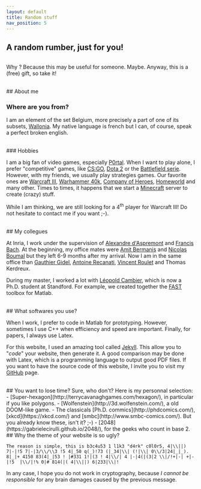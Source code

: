 ```yaml
---
layout: default
title: Random stuff
nav_position: 5
---
```


## A random rumber, just for you!
<pre><code class="random"></code></pre>
Why ? Because this may be useful for someone. Maybe. Anyway, this is a (free) gift, so take it!

<br>
## About me

### Where are you from?
I am an element of the set Belgium, more precisely a part of one of its subsets, [Wallonia](https://en.wikipedia.org/wiki/Wallonia). My native language is french but I can, of course, speak a perfect broken english.

<br>
### Hobbies

I am a big fan of video games, especially [P0rtal](https://en.wikipedia.org/wiki/Portal_(video_game)). When I want to play alone, I prefer "competitive" games, like [CS:GO](https://en.wikipedia.org/wiki/Counter-Strike:_Global_Offensive), [Dota 2](https://en.wikipedia.org/wiki/Dota_2) or the [Battlefield serie](https://en.wikipedia.org/wiki/Battlefield_(video_game_series)).  
However, with my friends, we usually play strategies games. Our favorite ones are [Warcraft III](https://en.wikipedia.org/wiki/Warcraft_III:_Reign_of_Chaos), [Warhammer 40k](https://en.wikipedia.org/wiki/List_of_Games_Workshop_video_games#Warhammer_40.2C000), [Company of Heroes](https://en.wikipedia.org/wiki/Company_of_Heroes), [Homeworld](https://en.wikipedia.org/wiki/Homeworld) and many other. Times to times, it happens that we start a [Minecraft](https://en.wikipedia.org/wiki/Minecraft) server to create (crazy) stuff.  

While I am thinking, we are still looking for a 4<sup>th</sup> player for Warcraft III! Do not hesitate to contact me if you want ;-).

<br>
## My collegues

At Inria, I work under the supervision of [Alexandre d'Aspremont](http://www.di.ens.fr/~aspremon/) and [Francis Bach](http://www.di.ens.fr/~fbach). At the beginning, my office mates were [Amit Bermanis](https://sites.google.com/site/amitbermanis/) and [Nicolas Boumal](https://web.math.princeton.edu/~nboumal/#about) but they left 6-9 months after my arrival. Now I am in the same office than [Gauthier Gidel](http://www.di.ens.fr/~gidel/#/), [Antoine Recanati](https://www.di.ens.fr/AntoineRecanati.html.fr), [Vincent Roulet](http://www.di.ens.fr/~roulet/) and Thomas Kerdreux.

During my master, I worked a lot with [Léopold Cambier](https://people.stanford.edu/lcambier/), which is now a Ph.D. student at Standford. For example, we 
created together the [FAST](https://web.stanford.edu/~lcambier/fast/) toolbox for Matlab.


<br>
## What softwares you use?

When I work, I prefer to code in Matlab for prototyping. However, sometimes I use C++ when efficiency and speed are important. Finally, for papers, I always use Latex.

For this website, I used an amazing tool called [Jekyll](https://jekyllrb.com/). This allow you to "*code*" your website, then generate it. A good comparison may be done with Latex, which is a programming language to output good PDF files. If you want to have the source code of this website, I invite you to visit my [GitHub](https://github.com/windows7lover/homepage) page.


<br>
## You want to lose time?
Sure, who don't? Here is my personnal selection:
- [Super-hexagon](http://terrycavanaghgames.com/hexagon/), in particular if you like polygons.
- [Wolfenstein](http://3d.wolfenstein.com/), a old DOOM-like game.
- The classicals [Ph.D. commics](http://phdcomics.com/), [xkcd](https://xkcd.com/) and [smbc](http://www.smbc-comics.com/). But you already know these, isn't it? ;-)
- [2048](https://gabrielecirulli.github.io/2048/), for the geeks who count in base 2.



<br>
## Why the theme of your website is so ugly?

```
The reason is simple, this is b3c4u53 1 l1k3 "d4rk" c0l0r5, 4|\\||) 7|-|!5 7|-|3/\\/\\3 !5 4|_50 q(_)!73 (|_34|\\| (!|\\| 0\\/3|24|_|_). 8|_|+ 4150 83(4|_|53 ! |#331 1!|(3 ! 4|\\/| 4 |-|4(|(3|2 \\|/!+|-| +|-|!5  |\\/|!% 0|# 814(|( 4|\\||) 6|233|\\|!
```
In any case, I hope you do not work in cryptography, because *I cannot be responsible* for any brain damages caused by the previous message.  


